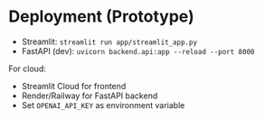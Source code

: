 # Deployment (Prototype)

- Streamlit: `streamlit run app/streamlit_app.py`
- FastAPI (dev): `uvicorn backend.api:app --reload --port 8000`

For cloud:
- Streamlit Cloud for frontend
- Render/Railway for FastAPI backend
- Set `OPENAI_API_KEY` as environment variable
